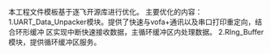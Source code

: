 本工程文件模板基于逐飞开源库进行优化。
主要优化的内容：
1.UART_Data_Unpacker模块。提供了快速与vofa+通讯以及串口打印重定向，结合环形缓冲	区实现中断快速接收数据，主循环缓冲区内处理数据。
2.RIng_Buffer模块，提供循环缓冲区服务。